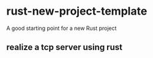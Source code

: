 # rust-new-project-template
A good starting point for a new Rust project

## realize a tcp server using rust
